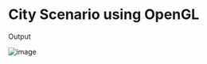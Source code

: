 # City Scenario using OpenGL
 Output
 
 ![image](https://user-images.githubusercontent.com/71158270/208958695-cbf09683-1102-493d-8630-ece1bda9dcb4.png)
